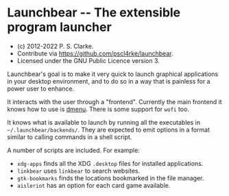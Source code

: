 
Launchbear -- The extensible program launcher
=============================================

* (c) 2012-2022 P. S. Clarke.
* Contribute via <https://github.com/pscl4rke/launchbear>.
* Licensed under the GNU Public Licence version 3.

Launchbear's goal is to make it very quick to launch graphical
applications in your desktop environment, and to do so in a way
that is painless for a power user to enhance.

It interacts with the user through a "frontend".  Currently the
main frontend it knows how to use is
[dmenu](https://tools.suckless.org/dmenu/).
There is some support for `wofi` too.

It knows what is available to launch by running all the executables
in `~/.launchbear/backends/`.  They are expected to emit options in
a format similar to calling commands in a shell script.

A number of scripts are included.  For example:

* `xdg-apps` finds all the XDG `.desktop` files for installed applications.
* `linkbear` uses `linkbear` to search websites.
* `gtk-bookmarks` finds the locations bookmarked in the file manager.
* `aisleriot` has an option for each card game available.

